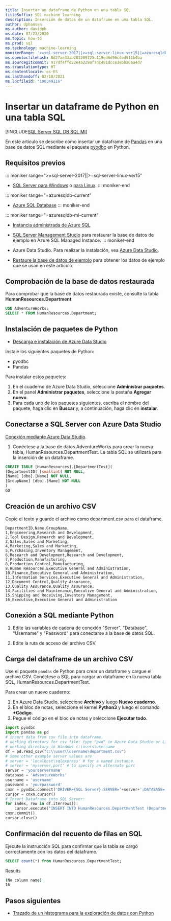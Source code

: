 ```yaml
---
title: Insertar un dataframe de Python en una tabla SQL
titleSuffix: SQL machine learning
description: Inserción de datos de un dataframe en una tabla SQL.
author: dphansen
ms.author: davidph
ms.date: 07/23/2020
ms.topic: how-to
ms.prod: sql
ms.technology: machine-learning
monikerRange: '>=sql-server-2017||>=sql-server-linux-ver15||=azuresqldb-mi-current||=azuresqldb-current'
ms.openlocfilehash: 8d27ae33ab283209725c119ed6d96c4ed511b4ba
ms.sourcegitcommit: 917df4ffd22e4a229af7dc481dcce3ebba0aa4d7
ms.translationtype: HT
ms.contentlocale: es-ES
ms.lasthandoff: 02/10/2021
ms.locfileid: "100349116"
---
```

# <a name="insert-python-dataframe-into-sql-table"></a>Insertar un dataframe de Python en una tabla SQL
[!INCLUDE[SQL Server SQL DB SQL MI](../../includes/applies-to-version/sql-asdb-asdbmi.md)]

En este artículo se describe cómo insertar un dataframe de [Pandas](https://pandas.pydata.org/) en una base de datos SQL mediante el paquete [pyodbc](../../connect/python/pyodbc/python-sql-driver-pyodbc.md) en Python.

## <a name="prerequisites"></a>Requisitos previos

::: moniker range=">=sql-server-2017||>=sql-server-linux-ver15"
* [SQL Server para Windows](../../database-engine/install-windows/install-sql-server.md) o [para Linux](../../linux/sql-server-linux-overview.md).
::: moniker-end

::: moniker range="=azuresqldb-current"
* [Azure SQL Database](/azure/sql-database/sql-database-get-started-portal)
::: moniker-end

::: moniker range="=azuresqldb-mi-current"
* [Instancia administrada de Azure SQL](/azure/azure-sql/managed-instance/instance-create-quickstart)

* [SQL Server Management Studio](../../ssms/download-sql-server-management-studio-ssms.md) para restaurar la base de datos de ejemplo en Azure SQL Managed Instance.
::: moniker-end

* Azure Data Studio. Para realizar la instalación, vea [Azure Data Studio](../../azure-data-studio/what-is-azure-data-studio.md).

* [Restaure la base de datos de ejemplo](../../samples/adventureworks-install-configure.md) para obtener los datos de ejemplo que se usan en este artículo.

## <a name="verify-restored-database"></a>Comprobación de la base de datos restaurada

Para comprobar que la base de datos restaurada existe, consulte la tabla **HumanResources.Department**:

```sql
USE AdventureWorks;
SELECT * FROM HumanResources.Department;
```

## <a name="install-python-packages"></a>Instalación de paquetes de Python

* [Descarga e instalación de Azure Data Studio](../../azure-data-studio/download-azure-data-studio.md)

Instale los siguientes paquetes de Python:
  * pyodbc
  * Pandas

  Para instalar estos paquetes:

  1. En el cuaderno de Azure Data Studio, seleccione **Administrar paquetes**.
  2. En el panel **Administrar paquetes**, seleccione la pestaña **Agregar nuevo**.
  3. Para cada uno de los paquetes siguientes, escriba el nombre del paquete, haga clic en **Buscar** y, a continuación, haga clic en **instalar**.

## <a name="connect-to-sql-server-using-azure-data-studio"></a>Conectarse a SQL Server con Azure Data Studio

[Conexión mediante Azure Data Studio](../../azure-data-studio/quickstart-sql-server.md).

1. Conéctese a la base de datos AdventureWorks para crear la nueva tabla, HumanResources.DepartmentTest. La tabla SQL se utilizará para la inserción de un dataframe.

```sql
CREATE TABLE [HumanResources].[DepartmentTest](
[DepartmentID] [smallint] NOT NULL,
[Name] [dbo].[Name] NOT NULL,
[GroupName] [dbo].[Name] NOT NULL
)
GO
```

## <a name="create-csv-file"></a>Creación de un archivo CSV

Copie el texto y guarde el archivo como department.csv para el dataframe.

```text
DepartmentID,Name,GroupName,
1,Engineering,Research and Development,
2,Tool Design,Research and Development,
3,Sales,Sales and Marketing,
4,Marketing,Sales and Marketing,
5,Purchasing,Inventory Management,
6,Research and Development,Research and Development,
7,Production,Manufacturing,
8,Production Control,Manufacturing,
9,Human Resources,Executive General and Administration,
10,Finance,Executive General and Administration,
11,Information Services,Executive General and Administration,
12,Document Control,Quality Assurance,
13,Quality Assurance,Quality Assurance,
14,Facilities and Maintenance,Executive General and Administration,
15,Shipping and Receiving,Inventory Management,
16,Executive,Executive General and Administration
```

## <a name="connect-to-sql-using-python"></a>Conexión a SQL mediante Python

1. Edite las variables de cadena de conexión "Server", "Database", "Username" y "Password" para conectarse a la base de datos SQL.

2. Edite la ruta de acceso del archivo CSV.

## <a name="load-dataframe-from-csv-file"></a>Carga del dataframe de un archivo CSV

Use el paquete `pandas` de Python para crear un dataframe y cargue el archivo CSV. Conéctese a SQL para cargar un dataframe en la nueva tabla SQL, HumanResources.DepartmentTest.

Para crear un nuevo cuaderno:

1. En Azure Data Studio, seleccione **Archivo** y luego **Nuevo cuaderno**.
2. En el bloc de notas, seleccione el kernel **Python3** y luego el comando **+Código**.
3. Pegue el código en el bloc de notas y seleccione **Ejecutar todo**.

 ```Python
import pyodbc
import pandas as pd
# insert data from csv file into dataframe.
# working directory for csv file: type "pwd" in Azure Data Studio or Linux
# working directory in Windows c:\users\username
df = pd.read_csv("c:\\user\\username\department.csv")
# Some other example server values are
# server = 'localhost\sqlexpress' # for a named instance
# server = 'myserver,port' # to specify an alternate port
server = 'yourservername' 
database = 'AdventureWorks' 
username = 'username' 
password = 'yourpassword' 
cnxn = pyodbc.connect('DRIVER={SQL Server};SERVER='+server+';DATABASE='+database+';UID='+username+';PWD='+ password)
cursor = cnxn.cursor()
# Insert Dataframe into SQL Server:
for index, row in df.iterrows():
     cursor.execute("INSERT INTO HumanResources.DepartmentTest (DepartmentID,Name,GroupName) values(?,?,?)", row.DepartmentID, row.Name, row.GroupName)
cnxn.commit()
cursor.close()
```

## <a name="confirm-row-count-in-sql"></a>Confirmación del recuento de filas en SQL

Ejecute la instrucción SQL para confirmar que la tabla se cargó correctamente con los datos del dataframe.

```sql
SELECT count(*) from HumanResources.DepartmentTest;
```

Results

```bash
(No column name)
16
```

## <a name="next-steps"></a>Pasos siguientes

+ [Trazado de un histograma para la exploración de datos con Python](../data-exploration/python-plot-histogram.md)